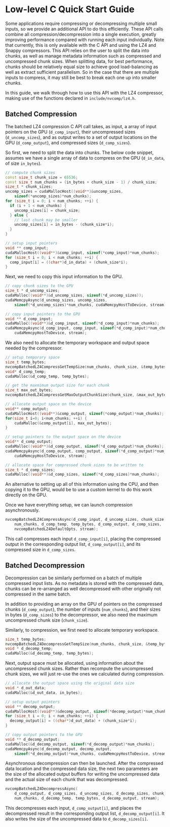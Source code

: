 # Low-level C Quick Start Guide

Some applications require compressing or decompressing multiple small inputs,
so we provide an additional API to do this efficiently. These API calls combine
all compression/decompression
into a single execution, greatly improving performance compared with running
each input individually.  Note that currently, this is only available with the
C API and using the LZ4 and Snappy compressors. This API relies on the user to
split the data into chunks, as well as manage metadata information such as
compressed and uncompressed chunk sizes. When splitting data, for best
performance, chunks should be relatively equal size to achieve good
load-balancing as well as extract sufficient parallelism. So in the case that
there are multiple inputs to compress, it may still be best to break each one
up into smaller chunks.

In this guide, we walk through how to use this API with the LZ4 compressor,
making use of the functions declared in `include/nvcomp/lz4.h`.

## Batched Compression

The batched LZ4 compression C API call takes, as input, a array of input
pointers on the GPU (`d_comp_input`), their uncompressed sizes
(`d_uncomp_sizes`), and as output writes to a set of output locations on the
GPU (`d_comp_output`), and compressed sizes (`d_comp_sizes`).

So first, we need to split the data into chunks.
The below code snippet, assumes we have a single array of data to compress
on the GPU (`d_in_data`, of size `in_bytes`).

```c++
// compute chunk sizes 
const size_t chunk_size = 65536;
const size_t num_chunks = (in_bytes + chunk_size - 1) / chunk_size;
size_t * chunk_sizes;
uncomp_sizes = cudaMallocHost((void**)&uncomp_sizes,
    sizeof(*uncomp_sizes)*num_chunks);
for (size_t i = 0; i < num_chunks; ++i) {
  if (i + 1 < num_chunks) {
    uncomp_sizes[i] = chunk_size;
  } else {
    // last chunk may be smaller
    uncomp_sizes[i] = in_bytes - (chunk_size*i);
  }
}

// setup input pointers
void ** comp_input;
cudaMallocHost((void**)&comp_input, sizeof(*comp_input)*num_chunks);
for (size_t i = 0; i < num_chunks; ++i) {
  comp_input[i] = ((char*)d_in_data) + (chunk_size*i);
}
```

Next, we need to copy this input information to the GPU.
```c++
// copy chunk sizes to the GPU
size_t * d_uncomp_sizes;
cudaMalloc((void**)&d_uncomp_sizes, sizeof(*d_uncomp_sizes));
cudaMemcpyAsync(d_uncmop_sizes, uncomp_sizes,
    sizeof(*d_uncomp_sizes)*num_chunks, cudaMemcpyHostToDevice, stream);

// copy input pointers to the GPU
void ** d_comp_input;
cudaMalloc((void**)&d_comp_input, sizeof(*d_comp_input)*num_chunks);
cudaMemcpyAsync(d_comp_input, comp_input, sizeof(*d_comp_input)*num_chunks,
    cudaMemcpyHostToDevice, stream);
```

We also need to allocate the temporary workspace and output space needed by the
compressor.

```c++
// setup temporary space
size_t temp_bytes;
nvcompBatchedLZ4CompressGetTempSize(num_chunks, chunk_size, &temp_bytes);
void* d_comp_temp;
cudaMalloc(&d_comp_temp, temp_bytes);

// get the maxmimum output size for each chunk
size_t max_out_bytes;
nvcompBatchedLZ4CompressGetMaxOutputChunkSize(chunk_size, &max_out_bytes);

// allocate output space on the device
void** comp_output;
cudaMallocHost((void**)&comp_output, sizeof(*comp_output)*num_chunks);
for(size_t i=0; i<num_chunks; ++i) {
    cudaMalloc(&comp_output[i], max_out_bytes);
}

// setup pointers to the output space on the device
void** d_comp_output;
cudaMalloc((void**)&d_comp_output, sizeof(*d_comp_output)*num_chunks);
cudaMemcpyAsync(d_comp_output, comp_output, sizeof(*d_comp_output)*num_chunks,
    cudaMemcpyHostToDevice, stream);

// allocate space for compressed chunk sizes to be written to
size_t * d_comp_sizes;
cudaMalloc((void**)&d_comp_sizes, sizeof(*d_comp_sizes)*num_chunks);
```

An alternative to setting up all of this information using the CPU, and then
copying it to the GPU, would be to use a custom kernel to do this work directly
on the GPU.

Once we have everything setup, we can launch compression asynchronously.

```c++
nvcompBatchedLZ4CompressAsync(d_comp_input, d_uncomp_sizes, chunk_size,
    num_chunks, d_comp_temp, temp_bytes, d_comp_output, d_comp_sizes,
    nvcompBatchedLZ4DefaultOpts, stream);
```

This call compresses each input `d_comp_input[i]`,
placing the compressed output in the corresponding output list,
`d_comp_output[i]`, and its compressed size in `d_comp_sizes`.

## Batched Decompression

Decompression can be similarly performed on a batch of multiple compressed
input lists. As no metadata is stored with the compressed data, chunks can be
re-arranged as well decompressed with other originally not compressed in the
same batch.

In addition to providing an array on the GPU of pointers on the compressed chunks
(`d_comp_output`),
the number of inputs (`num_chunks`), and their sizes in
bytes (`d_comp_sizes`) to the decompressor, we also need the maximum
uncompressed chunk size (`chunk_size`).

Similarly, to compression, we first need to allocate temporary workspace.

```c++
size_t temp_bytes;
nvcompBatchedLZ4DecompressGetTempSize(num_chunks, chunk_size, &temp_bytes);
void * d_decomp_temp;
cudaMalloc(&d_decomp_temp, temp_bytes);
```

Next, output space must be allocated, using information about the uncompressed
chunk sizes. Rather than recompute the uncompressed chunk sizes, we will just
re-use the ones we calculated during compression.

```c++
// allocate the output space using the original data size
void * d_out_data;
cudaMalloc(&d_out_data, in_bytes);

// setup output pointers
void ** decomp_output;
cudaMallocHost((void**)&decomp_output, sizeof(*decomp_output)*num_chunks);
for (size_t i = 0; i < num_chunks; ++i) {
  decomp_output[i] = ((char*)d_out_data) + (chunk_size*i);
}

// copy output pointers to the GPU
void ** d_decomp_output;
cudaMalloc(&d_decomp_output, sizeof(*d_decomp_output)*num_chunks);
cudaMemcpyAsync(d_decomp_output, decomp_output,
    sizeof(*d_decomp_output)*num_chunks, cudaMemcpyHostToDevice, stream);
```

Asynchronous decompression can then be launched. After the compressed data
location and the compressed data size, the next two parameters are the size of the
allocated output buffers for writing the uncompressed data and the actual size
of each chunk that was decompressed.

```c++
nvcompBatchedLZ4DecompressAsync(
    d_comp_output, d_comp_sizes, d_uncomp_sizes, d_decomp_sizes, chunk_size,
    num_chunks, d_decomp_temp, temp_bytes, d_decomp_output, stream);
```

This decompresses each input, `d_comp_output[i]`, and places the decompressed
result in the corresponding output list, `d_decomp_output[i]`. It also writes
the size of the uncompressed data to `d_decomp_sizes[i]`.
